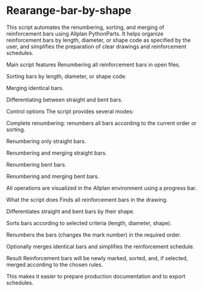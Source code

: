 # Rearange-bar-by-shape
This script automates the renumbering, sorting, and merging of reinforcement bars using Allplan PythonParts. It helps organize reinforcement bars by length, diameter, or shape code as specified by the user, and simplifies the preparation of clear drawings and reinforcement schedules.

Main script features
Renumbering all reinforcement bars in open files.

Sorting bars by length, diameter, or shape code.

Merging identical bars.

Differentiating between straight and bent bars.

Control options
The script provides several modes:

Complete renumbering: renumbers all bars according to the current order or sorting.

Renumbering only straight bars.

Renumbering and merging straight bars.

Renumbering bent bars.

Renumbering and merging bent bars.

All operations are visualized in the Allplan environment using a progress bar.

What the script does
Finds all reinforcement bars in the drawing.

Differentiates straight and bent bars by their shape.

Sorts bars according to selected criteria (length, diameter, shape).

Renumbers the bars (changes the mark number) in the required order.

Optionally merges identical bars and simplifies the reinforcement schedule.

Result
Reinforcement bars will be newly marked, sorted, and, if selected, merged according to the chosen rules.

This makes it easier to prepare production documentation and to export schedules.
